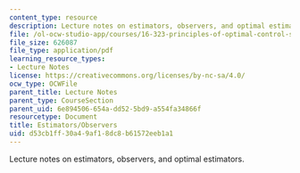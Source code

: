 ```yaml
---
content_type: resource
description: Lecture notes on estimators, observers, and optimal estimators.
file: /ol-ocw-studio-app/courses/16-323-principles-of-optimal-control-spring-2008/d53cb1ff30a49af18dc8b61572eeb1a1_lec11.pdf
file_size: 626087
file_type: application/pdf
learning_resource_types:
- Lecture Notes
license: https://creativecommons.org/licenses/by-nc-sa/4.0/
ocw_type: OCWFile
parent_title: Lecture Notes
parent_type: CourseSection
parent_uid: 6e894506-654a-dd52-5bd9-a554fa34866f
resourcetype: Document
title: Estimators/Observers
uid: d53cb1ff-30a4-9af1-8dc8-b61572eeb1a1
---
```

Lecture notes on estimators, observers, and optimal estimators.